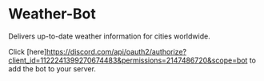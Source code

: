 # Weather-Bot
Delivers up-to-date weather information for cities worldwide.

Click [here]https://discord.com/api/oauth2/authorize?client_id=1122241399270674483&permissions=2147486720&scope=bot to add the bot to your server.
